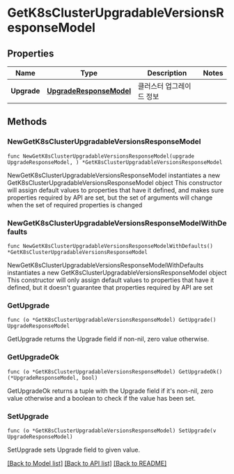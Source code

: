 # GetK8sClusterUpgradableVersionsResponseModel

## Properties

Name | Type | Description | Notes
------------ | ------------- | ------------- | -------------
**Upgrade** | [**UpgradeResponseModel**](UpgradeResponseModel.md) | 클러스터 업그레이드 정보 | 

## Methods

### NewGetK8sClusterUpgradableVersionsResponseModel

`func NewGetK8sClusterUpgradableVersionsResponseModel(upgrade UpgradeResponseModel, ) *GetK8sClusterUpgradableVersionsResponseModel`

NewGetK8sClusterUpgradableVersionsResponseModel instantiates a new GetK8sClusterUpgradableVersionsResponseModel object
This constructor will assign default values to properties that have it defined,
and makes sure properties required by API are set, but the set of arguments
will change when the set of required properties is changed

### NewGetK8sClusterUpgradableVersionsResponseModelWithDefaults

`func NewGetK8sClusterUpgradableVersionsResponseModelWithDefaults() *GetK8sClusterUpgradableVersionsResponseModel`

NewGetK8sClusterUpgradableVersionsResponseModelWithDefaults instantiates a new GetK8sClusterUpgradableVersionsResponseModel object
This constructor will only assign default values to properties that have it defined,
but it doesn't guarantee that properties required by API are set

### GetUpgrade

`func (o *GetK8sClusterUpgradableVersionsResponseModel) GetUpgrade() UpgradeResponseModel`

GetUpgrade returns the Upgrade field if non-nil, zero value otherwise.

### GetUpgradeOk

`func (o *GetK8sClusterUpgradableVersionsResponseModel) GetUpgradeOk() (*UpgradeResponseModel, bool)`

GetUpgradeOk returns a tuple with the Upgrade field if it's non-nil, zero value otherwise
and a boolean to check if the value has been set.

### SetUpgrade

`func (o *GetK8sClusterUpgradableVersionsResponseModel) SetUpgrade(v UpgradeResponseModel)`

SetUpgrade sets Upgrade field to given value.



[[Back to Model list]](../README.md#documentation-for-models) [[Back to API list]](../README.md#documentation-for-api-endpoints) [[Back to README]](../README.md)


